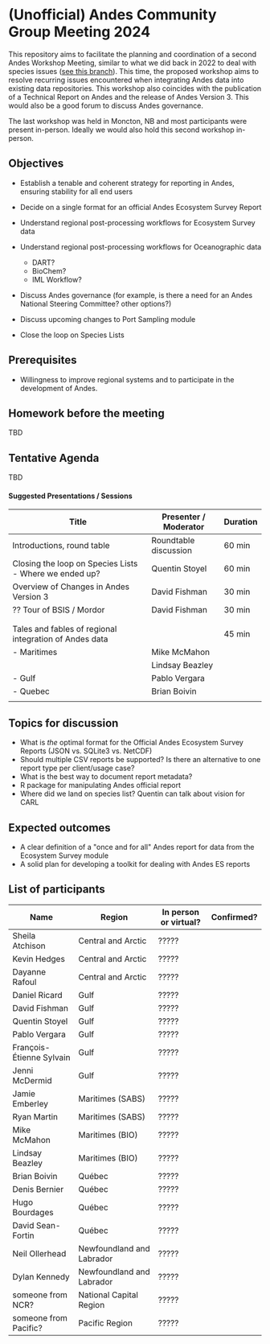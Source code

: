 # (Unofficial) Andes Community Group Meeting 2024

This repository aims to facilitate the planning and coordination of a second Andes Workshop Meeting, similar to what we did back in 2022 to deal with species issues ([see this branch](https://github.com/dfo-gulf-science/Andes-National-Working-Group-Meetings/tree/2022)). This time, the proposed workshop aims to resolve recurring issues encountered when integrating Andes data into existing data repositories. This workshop also coincides with the publication of a Technical Report on Andes and the release of Andes Version 3. This would also be a good forum to discuss Andes governance.

The last workshop was held in Moncton, NB and most participants were present in-person. Ideally we would also hold this second workshop in-person.

## Objectives

- Establish a tenable and coherent strategy for reporting in Andes, ensuring stability for all end users
- Decide on a single format for an official Andes Ecosystem Survey Report
- Understand regional post-processing workflows for Ecosystem Survey data
- Understand regional post-processing workflows for Oceanographic data
  - DART?
  - BioChem?
  - IML Workflow?
      
- Discuss Andes governance (for example, is there a need for an Andes National Steering Committee? other options?) 
- Discuss upcoming changes to Port Sampling module
- Close the loop on Species Lists


## Prerequisites

- Willingness to improve regional systems and to participate in the development of Andes.

## Homework before the meeting

TBD

## Tentative Agenda

TBD

#### Suggested Presentations / Sessions

| Title                                                  | Presenter / Moderator | Duration |
|--------------------------------------------------------|-----------------------|----------|
| Introductions, round table                             | Roundtable discussion | 60 min   |
| Closing the loop on Species Lists - Where we ended up? | Quentin Stoyel        | 60 min   |
| Overview of Changes in Andes Version 3                 | David Fishman         | 30 min   |
| ?? Tour of BSIS / Mordor                               | David Fishman         | 30 min   |
|                                                        |                       |          |
|                                                        |                       |          |
| Tales and fables of regional integration of Andes data |                       | 45 min   |
| - Maritimes                                            | Mike McMahon          |          |
|                                                        | Lindsay Beazley       |          |
| - Gulf                                                 | Pablo Vergara         |          |
| - Quebec                                               | Brian Boivin          |          |
|                                                        |                       |          |

## Topics for discussion

- What is _the_ optimal format for the Official Andes Ecosystem Survey Reports (JSON vs. SQLite3 vs. NetCDF)
- Should multiple CSV reports be supported? Is there an alternative to one report type per client/usage case?
- What is the best way to document report metadata?
- R package for manipulating Andes official report
- Where did we land on species list? Quentin can talk about vision for CARL

## Expected outcomes

- A clear definition of a "once and for all" Andes report for data from the Ecosystem Survey module
- A solid plan for developing a toolkit for dealing with Andes ES reports

## List of participants

| Name                     | Region                    | In person or virtual? | Confirmed? |
|--------------------------|---------------------------|-----------------------|------------|
| Sheila Atchison          | Central and Arctic        | ?????                 |            |
| Kevin Hedges             | Central and Arctic        | ?????                 |            |
| Dayanne Rafoul           | Central and Arctic        | ?????                 |            |
| Daniel Ricard            | Gulf                      | ?????                 |            |
| David Fishman            | Gulf                      | ?????                 |            |
| Quentin Stoyel           | Gulf                      | ?????                 |            |
| Pablo Vergara            | Gulf                      | ?????                 |            |
| François-Étienne Sylvain | Gulf                      | ?????                 |            |
| Jenni McDermid           | Gulf                      | ?????                 |            |
| Jamie Emberley           | Maritimes (SABS)          | ?????                 |            |
| Ryan Martin              | Maritimes (SABS)          | ?????                 |            |
| Mike McMahon             | Maritimes (BIO)           | ?????                 |            |
| Lindsay Beazley          | Maritimes (BIO)           | ?????                 |            |
| Brian Boivin             | Québec                    | ?????                 |            |
| Denis Bernier            | Québec                    | ?????                 |            |
| Hugo Bourdages           | Québec                    | ?????                 |            |
| David Sean-Fortin        | Québec                    | ?????                 |            |
| Neil Ollerhead           | Newfoundland and Labrador | ?????                 |            |
| Dylan Kennedy            | Newfoundland and Labrador | ?????                 |            |
| someone from NCR?        | National Capital Region   | ?????                 |            |
| someone from Pacific?    | Pacific Region            | ?????                 |            |


